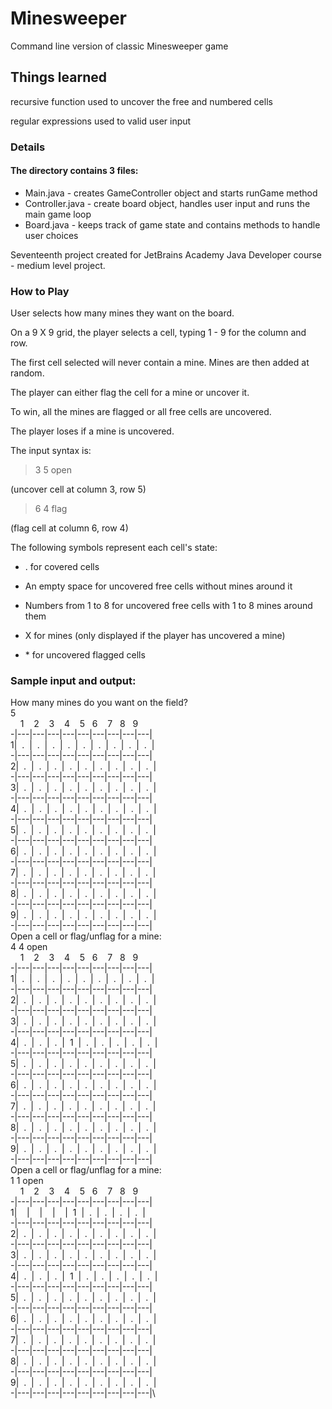 # Minesweeper
Command line version of classic Minesweeper game

## Things learned

recursive function used to uncover the free and numbered cells

regular expressions used to valid user input

### Details

#### The directory contains 3 files:

* Main.java - creates GameController object and starts runGame method
* Controller.java - create board object, handles user input and runs the main game loop
* Board.java - keeps track of game state and contains methods to handle user choices

Seventeenth project created for JetBrains Academy Java Developer course - medium level project.

### How to Play

User selects how many mines they want on the board.

On a 9 X 9 grid, the player selects a cell, typing 1 - 9 for the column and row.

The first cell selected will never contain a mine. Mines are then added at random.

The player can either flag the cell for a mine or uncover it.

To win, all the mines are flagged or all free cells are uncovered.

The player loses if a mine is uncovered.

The input syntax is:

> 3 5 open

(uncover cell at column 3, row 5)

> 6 4 flag

(flag cell at column 6, row 4)

The following symbols represent each cell's state:

* . for covered cells

* An empty space for uncovered free cells without mines around it

* Numbers from 1 to 8 for uncovered free cells with 1 to 8 mines around them

* X for mines (only displayed if the player has uncovered a mine)

* \* for uncovered flagged cells

### Sample input and output:
How many mines do you want on the field?\
5   
    1    2    3    4    5   6    7   8   9  \
-\|---\|---\|---\|---\|---\|---\|---\|---\|---\|\
1\|  .  \|  .  \|  .  \|  .  \|  .  \|  .  \|  .  \|  .  \|  .  \|\
-\|---\|---\|---\|---\|---\|---\|---\|---\|---\|\
2\|  .  \|  .  \|  .  \|  .  \|  .  \|  .  \|  .  \|  .  \|  .  \|\
-\|---\|---\|---\|---\|---\|---\|---\|---\|---\|\
3\|  .  \|  .  \|  .  \|  .  \|  .  \|  .  \|  .  \|  .  \|  .  \|\
-\|---\|---\|---\|---\|---\|---\|---\|---\|---\|\
4\|  .  \|  .  \|  .  \|  .  \|  .  \|  .  \|  .  \|  .  \|  .  \|\
-\|---\|---\|---\|---\|---\|---\|---\|---\|---\|\
5\|  .  \|  .  \|  .  \|  .  \|  .  \|  .  \|  .  \|  .  \|  .  \|\
-\|---\|---\|---\|---\|---\|---\|---\|---\|---\|\
6\|  .  \|  .  \|  .  \|  .  \|  .  \|  .  \|  .  \|  .  \|  .  \|\
-\|---\|---\|---\|---\|---\|---\|---\|---\|---\|\
7\|  .  \|  .  \|  .  \|  .  \|  .  \|  .  \|  .  \|  .  \|  .  \|\
-\|---\|---\|---\|---\|---\|---\|---\|---\|---\|\
8\|  .  \|  .  \|  .  \|  .  \|  .  \|  .  \|  .  \|  .  \|  .  \|\
-\|---\|---\|---\|---\|---\|---\|---\|---\|---\|\
9\|  .  \|  .  \|  .  \|  .  \|  .  \|  .  \|  .  \|  .  \|  .  \|\
-\|---\|---\|---\|---\|---\|---\|---\|---\|---\|\
Open a cell or flag/unflag for a mine:\
4 4 open\
    1    2    3    4    5   6    7   8   9  \
-\|---\|---\|---\|---\|---\|---\|---\|---\|---\|\
1\|  .  \|  .  \|  .  \|  .  \|  .  \|  .  \|  .  \|  .  \|  .  \|\
-\|---\|---\|---\|---\|---\|---\|---\|---\|---\|\
2\|  .  \|  .  \|  .  \|  .  \|  .  \|  .  \|  .  \|  .  \|  .  \|\
-\|---\|---\|---\|---\|---\|---\|---\|---\|---\|\
3\|  .  \|  .  \|  .  \|  .  \|  .  \|  .  \|  .  \|  .  \|  .  \|\
-\|---\|---\|---\|---\|---\|---\|---\|---\|---\|\
4\|  .  \|  .  \|  .  \|  1  \|  .  \|  .  \|  .  \|  .  \|  .  \|\
-\|---\|---\|---\|---\|---\|---\|---\|---\|---\|\
5\|  .  \|  .  \|  .  \|  .  \|  .  \|  .  \|  .  \|  .  \|  .  \|\
-\|---\|---\|---\|---\|---\|---\|---\|---\|---\|\
6\|  .  \|  .  \|  .  \|  .  \|  .  \|  .  \|  .  \|  .  \|  .  \|\
-\|---\|---\|---\|---\|---\|---\|---\|---\|---\|\
7\|  .  \|  .  \|  .  \|  .  \|  .  \|  .  \|  .  \|  .  \|  .  \|\
-\|---\|---\|---\|---\|---\|---\|---\|---\|---\|\
8\|  .  \|  .  \|  .  \|  .  \|  .  \|  .  \|  .  \|  .  \|  .  \|\
-\|---\|---\|---\|---\|---\|---\|---\|---\|---\|\
9\|  .  \|  .  \|  .  \|  .  \|  .  \|  .  \|  .  \|  .  \|  .  \|\
-\|---\|---\|---\|---\|---\|---\|---\|---\|---\|\
Open a cell or flag/unflag for a mine:\
1 1 open\
    1    2    3    4    5   6    7   8   9  \
-\|---\|---\|---\|---\|---\|---\|---\|---\|---\|\
1\|    \|    \|    \|    \|  1  \|  .  \|  .  \|  .  \|  .  \|\
-\|---\|---\|---\|---\|---\|---\|---\|---\|---\|\
2\|  .  \|  .  \|  .  \|  .  \|  .  \|  .  \|  .  \|  .  \|  .  \|\
-\|---\|---\|---\|---\|---\|---\|---\|---\|---\|\
3\|  .  \|  .  \|  .  \|  .  \|  .  \|  .  \|  .  \|  .  \|  .  \|\
-\|---\|---\|---\|---\|---\|---\|---\|---\|---\|\
4\|  .  \|  .  \|  .  \|  1  \|  .  \|  .  \|  .  \|  .  \|  .  \|\
-\|---\|---\|---\|---\|---\|---\|---\|---\|---\|\
5\|  .  \|  .  \|  .  \|  .  \|  .  \|  .  \|  .  \|  .  \|  .  \|\
-\|---\|---\|---\|---\|---\|---\|---\|---\|---\|\
6\|  .  \|  .  \|  .  \|  .  \|  .  \|  .  \|  .  \|  .  \|  .  \|\
-\|---\|---\|---\|---\|---\|---\|---\|---\|---\|\
7\|  .  \|  .  \|  .  \|  .  \|  .  \|  .  \|  .  \|  .  \|  .  \|\
-\|---\|---\|---\|---\|---\|---\|---\|---\|---\|\
8\|  .  \|  .  \|  .  \|  .  \|  .  \|  .  \|  .  \|  .  \|  .  \|\
-\|---\|---\|---\|---\|---\|---\|---\|---\|---\|\
9\|  .  \|  .  \|  .  \|  .  \|  .  \|  .  \|  .  \|  .  \|  .  \|\
-\|---\|---\|---\|---\|---\|---\|---\|---\|---\|\
